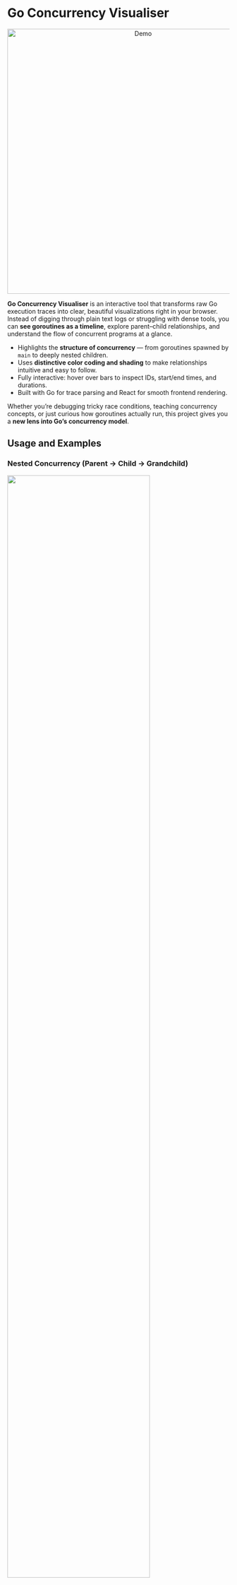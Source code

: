 # Go Concurrency Visualiser

<p align="center">
  <img src="./docs/assets/hover-gif.gif" alt="Demo" width="600"/>
</p>

**Go Concurrency Visualiser** is an interactive tool that transforms raw Go execution traces into clear, beautiful visualizations right in your browser. Instead of digging through plain text logs or struggling with dense tools, you can **see goroutines as a timeline**, explore parent–child relationships, and understand the flow of concurrent programs at a glance.

- Highlights the **structure of concurrency** — from goroutines spawned by `main` to deeply nested children.
- Uses **distinctive color coding and shading** to make relationships intuitive and easy to follow.
- Fully interactive: hover over bars to inspect IDs, start/end times, and durations.
- Built with Go for trace parsing and React for smooth frontend rendering.

Whether you’re debugging tricky race conditions, teaching concurrency concepts, or just curious how goroutines actually run, this project gives you a **new lens into Go’s concurrency model**.


## Usage and Examples

### Nested Concurrency (Parent → Child → Grandchild)

<img src="./docs/assets/3-level-heirarchy.png" width="80%" height="80%">


In this run, the `main` goroutine creates **four independent children**, and each child goes on to spawn its own child and then a grandchild in sequence. The structure forms a clear three-level hierarchy: `main → child → grandchild`.

The timeline helps you see how each branch develops its own vertical chain, with colors making it easy to distinguish each top-level child of `main`. As the work goes deeper, the shades lighten to represent the nested relationship, so you can trace how responsibility flows downward.

This pattern is common when tasks need to be broken down step-by-step — for example, a worker that spawns sub-workers, which themselves delegate fine-grained work.

**Code structure that produces this pattern:**

```go
func main() {
    // main spawns 4 children
    for i := 0; i < 4; i++ {
        go func() {
            // child
            go func() {
                // grandchild
                go func() {
                    // great-grandchild
                    // ... some logic ...
                }()
            }()
        }()
    }
}
```

**Another way to do this**

```go
func main() {
    go func() {          // child-1
        go func() {      // grandchild-1
            go func() {  // great-grandchild-1
                // some logic
            }()
        }()
    }()

    go func() {          // child-2
        go func() {      // grandchild-2
            go func() {  // great-grandchild-2
                // some logic
            }()
        }()
    }()

    // repeated 4 times
}

```


### Sequential Goroutines

<img src="./docs/assets/sequential1.png" width="80%" height="80%">

In this pattern, goroutines are started **one after another**, and each must finish before the next one begins. Instead of overlapping execution, the program enforces a strict order of progression. The timeline turns into a **stair-step structure**, where every block of work completes fully before passing control to the next goroutine.

This is useful when tasks depend on the completion of previous ones or when concurrency is not desired, but goroutines are still used to preserve structural clarity. It shows that goroutines don’t always mean *parallel execution* — their behavior depends on how synchronization is managed.

**Code structure that produces this pattern:**

```go
func main() {
    // each child must finish before the next one starts
    for i := 0; i < 8; i++ {
        var wg sync.WaitGroup
        wg.Add(1)
        go func(i int) {
            defer wg.Done()
            time.Sleep(100 * time.Millisecond) // simulate work
        }(i)
        wg.Wait()
    }
}
```

### Fan-Out / Fan-In Pattern

<img src="./docs/assets/fan-in-fan-out.png" width="80%" height="80%">

In this example, a single goroutine (the root) **fans out** by launching many worker goroutines at once. Each worker processes a piece of work concurrently. Later, the results are **fanned in** as the main goroutine (or another coordinator) waits for all workers to complete.

In the visualizer, this shows up as a **broad wave of goroutines starting at the same time** (fan-out), followed by their eventual completion being synchronized (fan-in). The dense overlapping bars illustrate how Go distributes the work concurrently.

This is a common concurrency design pattern in Go — for example, when fetching data from multiple APIs in parallel, processing large datasets in chunks, or running distributed tasks simultaneously before aggregating results.

### Deep Recursive Spawns

<img src="./docs/assets/deep-recursion.png" width="80%" height="80%">

Sometimes a goroutine spawns another goroutine that does the same, and so on — creating a chain of recursive spawns. Each new goroutine starts only after its parent begins, leading to a deep nested timeline where every block is contained inside the lifespan of its ancestor.

The visualization shows this as a staircase of goroutines, each layer nested inside the previous one. Top-level colors still help differentiate, while lighter shades track the recursive depth. This is useful when modeling divide-and-conquer algorithms, recursive searches, or tree traversals where each call delegates new work further down.

**Example code structure**

```go
func main() {
    go spawnRecursive(1)
}
// recursion with depth upto 20
func spawnRecursive(depth int) {
    if depth > 20 {
        return
    }

    // spawn the next goroutine recursively
    go spawnRecursive(depth + 1)

    // ... some logic for this goroutine ...
}
```

### Interactive Hover Tooltips

<img src="./docs/assets/hover-png.png" width="80%" height="80%">

When you hover over any goroutine block in the chart, a tooltip pops up showing:

- **ID** of the goroutine
- **Start time**
- **End time**
- **Duration**

This makes it easy to inspect the lifecycle of individual goroutines without digging into raw trace data. Instead of just looking at bars, you can quickly understand timing details at a glance.

For example, in the image below, hovering over goroutine **20** reveals it started at **10s**, ended at **20s**, and ran for a total of **10 seconds**.


## Installation & Setup

**Clone the repository**

```bash
git clone https://github.com/Lakshyasaharan5/go-concurrency-visualiser.git
cd go-concurrency-visualiser
```

**Install Go dependencies:**

Make sure you have **Go 1.24** installed. Then run

```bash
go mod tidy
```

This will pull in required modules like `golang.org/x/exp/trace` and `honnef.co/go/gotraceui`.

**Install frontend dependencies**

Go to the frontend folder and install npm packages:

```bash
cd frontend
npm install
```

**Build the frontend**

Build the static frontend files into frontend/dist/:

```bash
cd frontend
sudo npm build dev
```

**Generate a trace file**

Use one of the examples in `trace_generators` to create a trace:

```bash
cd trace_generators
go run trace1.go
```

This produces a `trace.out` file at the project root. 


> Tip: You can use your code as well, just make sure to keep it between trace.

**Start the backend**

Our Go backend is going to serve the frontend.

```bash
go run main.go 
```

Open the link shown in the terminal (usually `http://localhost:8080`) in your browser.

Upload your `trace.out` file and see the **MAGIC**

### Docker Setup

Make sure you have docker installed on your machine. Build the image and run it.

```bash
docker build -t go-concurrency-visualiser .
docker run -p 8080:8080 go-concurrency-visualiser
```

## Future Work

Planned improvements and next steps for Go Concurrency Visualiser:

- **Color-coded blocking times** – highlight when goroutines are blocked (e.g., on I/O or synchronization) using distinct colors for better visibility.  
- **Channel visualization** – draw edges to show communication between goroutines via channels, making data flow easier to trace.  
- **Command-line interface (CLI)** – add a lightweight CLI tool to generate traces, parse them, and launch the frontend without extra steps.  


Contributions and suggestions are always welcome! ❤️


## License

This project is licensed under the MIT License — see the [LICENSE](./LICENSE) file for details.

